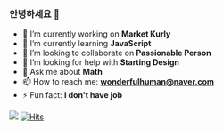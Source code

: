 ### 안녕하세요 👋

- 🔭 I’m currently working on **Market Kurly**
- 🌱 I’m currently learning **JavaScript**
- 👯 I’m looking to collaborate on **Passionable Person**
- 🤔 I’m looking for help with **Starting Design**
- 💬 Ask me about **Math**
- 📫 How to reach me: **wonderfulhuman@naver.com**
- ⚡ Fun fact: **I don't have job**

![](https://img.shields.io/github/followers/wonderfulhuman?label=taehee&style=social)
[![Hits](https://hits.seeyoufarm.com/api/count/incr/badge.svg?url=https%3A%2F%2Fgithub.com%2Fwonderfulhuman&count_bg=%23001AFF&title_bg=%23FF0000&icon=redux.svg&icon_color=%23000000&title=hits&edge_flat=false)](https://hits.seeyoufarm.com)
